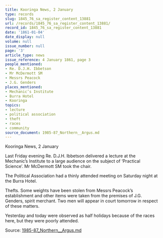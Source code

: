```yaml
---
title: Kooringa News, 2 January
type: records
slug: 1845_76_sa_register_content_13881
url: /records/1845_76_sa_register_content_13881/
record_id: 1845_76_sa_register_content_13881
date: '1861-01-04'
date_display: null
volume: null
issue_number: null
page: '3'
article_type: news
issue_reference: 4 January 1861, page 3
people_mentioned:
- Re. D.J.H. Ibbetson
- Mr McDermott SM
- Messrs Peacock
- J.G. Genders
places_mentioned:
- Mechanic’s Institute
- Burra Hotel
- Kooringa
topics:
- lecture
- political association
- theft
- races
- community
source_document: 1985-87_Northern__Argus.md
---
```


Kooringa News, 2 January

Last Friday evening Re. D.J.H. Ibbetson delivered a lecture at the Mechanic’s Institute to a large audience on the subject of ‘Practical Science’.  Mr McDermott SM took the chair.

The Political Association had a thinly attended meeting on Saturday night at the Burra Hotel.

Thefts.  Some weights have been stolen from Messrs Peacock’s establishment and other items were taken from the premises of J.G. Genders, spirit merchant.  Two men will appear in court tomorrow in respect of these matters.

Yesterday and today were observed as half holidays because of the races here, but they were poorly attended.

Source: [1985-87_Northern__Argus.md](/downloads/markdown/1985-87_Northern__Argus.md)
